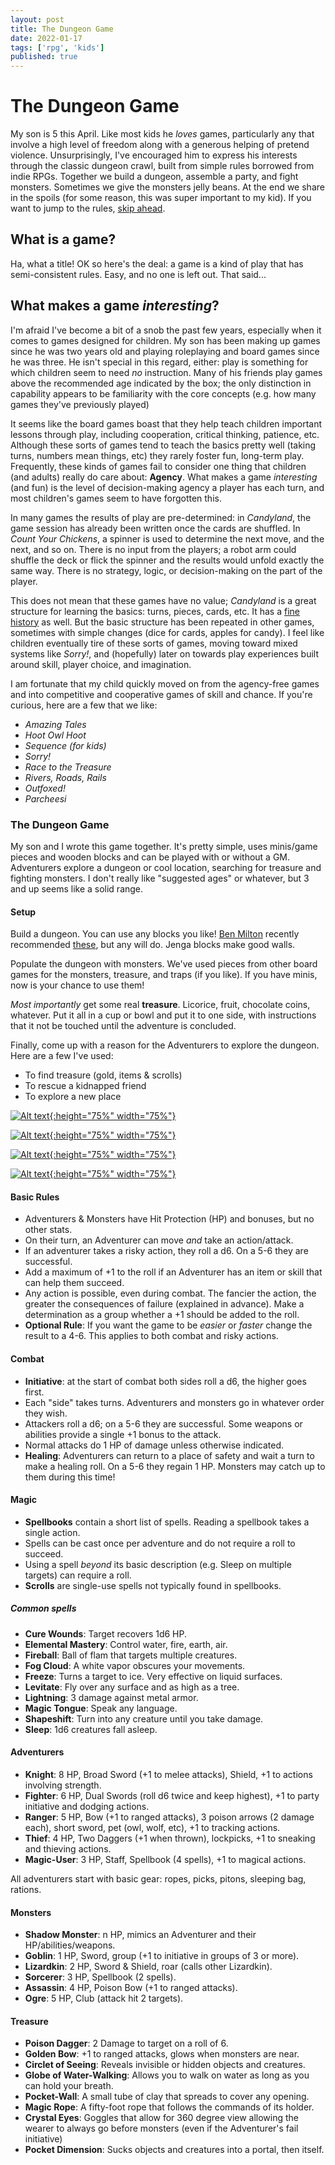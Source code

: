 ```yaml
---
layout: post
title: The Dungeon Game
date: 2022-01-17
tags: ['rpg', 'kids']
published: true
---
```


# The Dungeon Game
My son is 5 this April. Like most kids he _loves_ games, particularly any that involve a high level of freedom along with a generous helping of pretend violence. Unsurprisingly, I've encouraged him to express his interests through the classic dungeon crawl, built from simple rules borrowed from indie RPGs. Together we build a dungeon, assemble a party, and fight monsters. Sometimes we give the monsters jelly beans. At the end we share in the spoils (for some reason, this was super important to my kid). If you want to jump to the rules, [skip ahead](#the-dungeon-game).

## What is a game?
Ha, what a title! OK so here's the deal: a game is a kind of play that has semi-consistent rules. Easy, and no one is left out. That said...

## What makes a game _interesting_?
I'm afraid I've become a bit of a snob the past few years, especially when it comes to games designed for children. My son has been making up games since he was two years old and playing roleplaying and board games since he was three. He isn't special in this regard, either: play is something for which children seem to need _no_ instruction. Many of his friends play games above the recommended age indicated by the box; the only distinction in capability appears to be familiarity with the core concepts (e.g. how many games they've previously played)

It seems like the board games boast that they help teach children important lessons through play, including cooperation, critical thinking, patience, etc. Although these sorts of games tend to teach the basics pretty well (taking turns, numbers mean things, etc) they rarely foster fun, long-term play. Frequently, these kinds of games fail to consider one thing that children (and adults) really do care about: **Agency**. What makes a game _interesting_ (and fun) is the level of decision-making agency a player has each turn, and most children's games seem to have forgotten this.

In many games the results of play are pre-determined: in _Candyland_, the game session has already been written once the cards are shuffled. In _Count Your Chickens_, a spinner is used to determine the next move, and the next, and so on. There is no input from the players; a robot arm could shuffle the deck or flick the spinner and the results would unfold exactly the same way. There is no strategy, logic, or decision-making on the part of the player.

This does not mean that these games have no value; _Candyland_ is a great structure for learning the basics: turns, pieces, cards, etc. It has a [fine history](https://www.theatlantic.com/technology/archive/2019/07/how-polio-inspired-the-creation-of-candy-land/594424/) as well. But the basic structure has been repeated in other games, sometimes with simple changes (dice for cards, apples for candy). I feel like children eventually tire of these sorts of games, moving toward mixed systems like _Sorry!_, and (hopefully) later on towards play experiences built around skill, player choice, and imagination.

I am fortunate that my child quickly moved on from the agency-free games and into competitive and cooperative games of skill and chance. If you're curious, here are a few that we like:

- _Amazing Tales_
- _Hoot Owl Hoot_
- _Sequence (for kids)_
- _Sorry!_
- _Race to the Treasure_
- _Rivers, Roads, Rails_
- _Outfoxed!_
- _Parcheesi_

### The Dungeon Game
My son and I wrote this game together. It's pretty simple, uses minis/game pieces and wooden blocks and can be played with or without a GM. Adventurers explore a dungeon or cool location, searching for treasure and fighting monsters. I don't really like "suggested ages" or whatever, but 3 and up seems like a solid range.

#### Setup
Build a dungeon. You can use any blocks you like! [Ben Milton](https://www.youtube.com/watch?v=fQ-ccPthhDY) recently recommended [these](https://www.amazon.com/gp/product/B00XV13FQG), but any will do. Jenga blocks make good walls.

Populate the dungeon with monsters. We've used pieces from other board games for the monsters, treasure, and traps (if you like). If you have minis, now is your chance to use them!

_Most importantly_ get some real **treasure**. Licorice, fruit, chocolate coins, whatever. Put it all in a cup or bowl and put it to one side, with instructions that it not be touched until the adventure is concluded.

Finally, come up with a reason for the Adventurers to explore the dungeon. Here are a few I've used:
- To find treasure (gold, items & scrolls)
- To rescue a kidnapped friend
- To explore a new place

[![Alt text](/img/the-dungeon-game/the-dungeon-game-1.jpg "click to embiggen"){:height="75%" width="75%"}](/img/the-dungeon-game/the-dungeon-game-1.jpg)

[![Alt text](/img/the-dungeon-game/the-dungeon-game-2.jpg "click to embiggen"){:height="75%" width="75%"}](/img/the-dungeon-game/the-dungeon-game-2.jpg)

[![Alt text](/img/the-dungeon-game/the-dungeon-game-3.jpg "click to embiggen"){:height="75%" width="75%"}](/img/the-dungeon-game/the-dungeon-game-3.jpg)

[![Alt text](/img/the-dungeon-game/the-dungeon-game-4.jpg "click to embiggen"){:height="75%" width="75%"}](/img/the-dungeon-game/the-dungeon-game-4.jpg)


#### Basic Rules
- Adventurers & Monsters have Hit Protection (HP) and bonuses, but no other stats.
- On their turn, an Adventurer can move _and_ take an action/attack.
- If an adventurer takes a risky action, they roll a d6. On a 5-6 they are successful.
- Add a maximum of +1 to the roll if an Adventurer has an item or skill that can help them succeed.
- Any action is possible, even during combat. The fancier the action, the greater the consequences of failure (explained in advance). Make a determination as a group whether a +1 should be added to the roll.
- **Optional Rule**: If you want the game to be _easier_ or _faster_ change the result to a 4-6. This applies to both combat and risky actions.

#### Combat
- **Initiative**: at the start of combat both sides roll a d6, the higher goes first.
- Each "side" takes turns. Adventurers and monsters go in whatever order they wish.
- Attackers roll a d6; on a 5-6 they are successful. Some weapons or abilities provide a single +1 bonus to the attack.
- Normal attacks do 1 HP of damage unless otherwise indicated.
- **Healing**: Adventurers can return to a place of safety and wait a turn to make a healing roll. On a 5-6 they regain 1 HP. Monsters may catch up to them during this time!

#### Magic
- **Spellbooks** contain a short list of spells. Reading a spellbook takes a single action.
- Spells can be cast once per adventure and do not require a roll to succeed.
- Using a spell _beyond_ its basic description (e.g. Sleep on multiple targets) can require a roll.
- **Scrolls** are single-use spells not typically found in spellbooks.  

##### Common spells
- **Cure Wounds**: Target recovers 1d6 HP.
- **Elemental Mastery**: Control water, fire, earth, air.
- **Fireball**: Ball of flam that targets multiple creatures.
- **Fog Cloud**: A white vapor obscures your movements.
- **Freeze**: Turns a target to ice. Very effective on liquid surfaces.
- **Levitate**: Fly over any surface and as high as a tree.
- **Lightning**: 3 damage against metal armor.
- **Magic Tongue**: Speak any language.
- **Shapeshift**: Turn into any creature until you take damage.
- **Sleep**: 1d6 creatures fall asleep.

#### Adventurers
- **Knight**: 8 HP, Broad Sword (+1 to melee attacks), Shield, +1 to actions involving strength.
- **Fighter**: 6 HP, Dual Swords (roll d6 twice and keep highest), +1 to party initiative and dodging actions.
- **Ranger**: 5 HP, Bow (+1 to ranged attacks), 3 poison arrows (2 damage each), short sword, pet (owl, wolf, etc), +1 to tracking actions.
- **Thief**: 4 HP, Two Daggers (+1 when thrown), lockpicks, +1 to sneaking and thieving actions.
- **Magic-User**: 3 HP, Staff, Spellbook (4 spells), +1 to magical actions.

All adventurers start with basic gear: ropes, picks, pitons, sleeping bag, rations.

#### Monsters
- **Shadow Monster**: n HP, mimics an Adventurer and their HP/abilities/weapons.
- **Goblin**: 1 HP, Sword, group (+1 to initiative in groups of 3 or more).
- **Lizardkin**: 2 HP, Sword & Shield, roar (calls other Lizardkin).
- **Sorcerer**: 3 HP, Spellbook (2 spells).
- **Assassin**: 4 HP, Poison Bow (+1 to ranged attacks).
- **Ogre**: 5 HP, Club (attack hit 2 targets).

#### Treasure
- **Poison Dagger**: 2 Damage to target on a roll of 6.
- **Golden Bow**: +1 to ranged attacks, glows when monsters are near.
- **Circlet of Seeing**: Reveals invisible or hidden objects and creatures.
- **Globe of Water-Walking**: Allows you to walk on water as long as you can hold your breath.
- **Pocket-Wall**: A small tube of clay that spreads to cover any opening.
- **Magic Rope**: A fifty-foot rope that follows the commands of its holder.
- **Crystal Eyes**: Goggles that allow for 360 degree view allowing the wearer to always go before monsters (even if the Adventurer's fail initiative)
- **Pocket Dimension**: Sucks objects and creatures into a portal, then itself.
